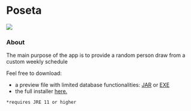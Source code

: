 # Poseta

![](https://i.imgur.com/zAw1ccv.png)

<h3>About</h3>
<p>The main purpose of the app is to provide a random person draw from a custom weekly schedule</p>

Feel free to download:

- a preview file with limited database functionalities: [JAR](https://drive.google.com/open?id=1r9A3XM8ot9ec2fEm3G7tDpDXZV0P4TNW) or [EXE](https://drive.google.com/open?id=1Gh6h0Dqgb7qndximbZQwLcbXiudDOZfF)
- the full installer [here.](https://drive.google.com/open?id=1OwqwryXg6WmvXDIstJpKmCCg-Rx_L0SE)

```
*requires JRE 11 or higher
```

